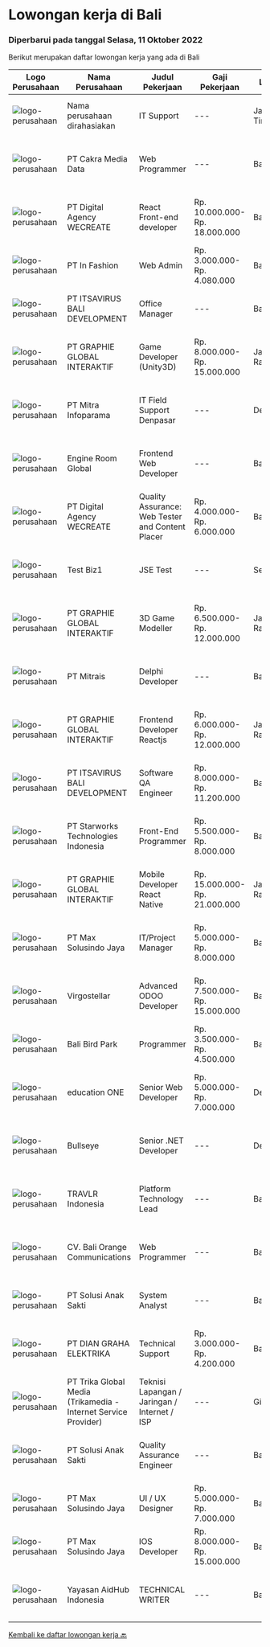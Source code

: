 
  # Lowongan kerja di Bali

  ### Diperbarui pada tanggal Selasa, 11 Oktober 2022

  Berikut merupakan daftar lowongan kerja yang ada di Bali

  |Logo Perusahaan | Nama Perusahaan | Judul Pekerjaan | Gaji Pekerjaan | Lokasi | Deskripsi | Tanggal diunggah | Pranala |
  | -------------- | --------------- | --------------- | --------- | --------- | -------------- | ------- | ----------- |
  |![logo-perusahaan](https://i.ibb.co/sqvTCh9/112815900-stock-vector-no-image-available-icon-flat-vector.webp)|Nama perusahaan dirahasiakan|IT Support|---|Jawa Timur|Usia maksimal 35 tahun Pendidikan minimal S1 segala jurusan Minimal memiliki 1 tahun pengalaman kerja di bidang yang sama  Mempunyai pengetahuan dan...|Selasa, 11 Oktober 2022|https://www.jobstreet.co.id/id/job/it-support-4062250?token=0~fce91540-7214-45f4-891a-2a2092311b87&sectionRank=1&jobId=jobstreet-id-job-4062250|
|![logo-perusahaan](https://image-service-cdn.seek.com.au/ed6f6f720e9218b1df330cfa6c93508bdd539510/ee4dce1061f3f616224767ad58cb2fc751b8d2dc)|PT Cakra Media Data|Web Programmer|---|Bali|PT. Cakra Media Data sedang membutuhkan tambahan tim untuk Web Programmer (Front End/Back End Programming) dengan kualifikasi : Usia maksimal 35 Tahun...|Jumat, 07 Oktober 2022|https://www.jobstreet.co.id/id/job/web-programmer-4048184?token=0~fce91540-7214-45f4-891a-2a2092311b87&sectionRank=2&jobId=jobstreet-id-job-4048184|
|![logo-perusahaan](https://image-service-cdn.seek.com.au/c04b30e5077737f25096761033ede59d1271a646/ee4dce1061f3f616224767ad58cb2fc751b8d2dc)|PT Digital Agency WECREATE|React Front-end developer|Rp. 10.000.000-Rp. 18.000.000|Bali|We are looking for an experienced React front-end developer to grow with our dev team. As a React.js Developer, you will be involved from conception...|Minggu, 09 Oktober 2022|https://www.jobstreet.co.id/id/job/react-front-end-developer-4050447?token=0~fce91540-7214-45f4-891a-2a2092311b87&sectionRank=3&jobId=jobstreet-id-job-4050447|
|![logo-perusahaan](https://image-service-cdn.seek.com.au/99ccc0096dc1e58f96b75a1f238e7d9598eff05d/ee4dce1061f3f616224767ad58cb2fc751b8d2dc)|PT In Fashion|Web Admin|Rp. 3.000.000-Rp. 4.080.000|Badung|Roles and Responsibilities Updating the websites according to plan. Uploading products to our online store. Editing product images (creating banner,...|Senin, 10 Oktober 2022|https://www.jobstreet.co.id/id/job/web-admin-4062000?token=0~fce91540-7214-45f4-891a-2a2092311b87&sectionRank=4&jobId=jobstreet-id-job-4062000|
|![logo-perusahaan](https://image-service-cdn.seek.com.au/83f6c0a379be672bd3733ebae34ee48ae48afc54/ee4dce1061f3f616224767ad58cb2fc751b8d2dc)|PT ITSAVIRUS BALI DEVELOPMENT|Office Manager|---|Badung|Our company is looking to hire an office manager to be responsible for the general operation of our office. Your role is to create and maintain a...|Jumat, 07 Oktober 2022|https://www.jobstreet.co.id/id/job/office-manager-4059474?token=0~fce91540-7214-45f4-891a-2a2092311b87&sectionRank=5&jobId=jobstreet-id-job-4059474|
|![logo-perusahaan](https://image-service-cdn.seek.com.au/f9a751ea24d68e4658d0eb7882e2db58a9b95cb0/ee4dce1061f3f616224767ad58cb2fc751b8d2dc)|PT GRAPHIE GLOBAL INTERAKTIF|Game Developer (Unity3D)|Rp. 8.000.000-Rp. 15.000.000|Jakarta Raya|Deskripsi Pekerjaan : Usia maksimal 40 tahun Pendidikan terakhir minimal D3 Menyenangi dunia aplikasi komputer dan pembuatan game Mempunyai kemampuan...|Minggu, 09 Oktober 2022|https://www.jobstreet.co.id/id/job/game-developer-unity3d-4060315?token=0~fce91540-7214-45f4-891a-2a2092311b87&sectionRank=6&jobId=jobstreet-id-job-4060315|
|![logo-perusahaan](https://image-service-cdn.seek.com.au/8141e1a24c77e5f291a80cf9dfc94b33b4aef523/ee4dce1061f3f616224767ad58cb2fc751b8d2dc)|PT Mitra Infoparama|IT Field Support Denpasar|---|Denpasar|Pendidikan minimal SMK jurusan TKJ atau setara. Pengalaman kerja minimal 6 bulan. Menguasai perangkat keras (hardware) PC dan Laptop serta Operating...|Kamis, 06 Oktober 2022|https://www.jobstreet.co.id/id/job/it-field-support-denpasar-4058152?token=0~fce91540-7214-45f4-891a-2a2092311b87&sectionRank=7&jobId=jobstreet-id-job-4058152|
|![logo-perusahaan](https://image-service-cdn.seek.com.au/5ae5bc01e1aa479cb912fe04e538d35227a2d9b3/ee4dce1061f3f616224767ad58cb2fc751b8d2dc)|Engine Room Global|Frontend Web Developer|---|Bali|Job Description - Frontend Web Developer We are looking for proactive solution-oriented developers, someone who is comfortable designing and building...|Jumat, 07 Oktober 2022|https://www.jobstreet.co.id/id/job/frontend-web-developer-4041435?token=0~fce91540-7214-45f4-891a-2a2092311b87&sectionRank=8&jobId=jobstreet-id-job-4041435|
|![logo-perusahaan](https://image-service-cdn.seek.com.au/c04b30e5077737f25096761033ede59d1271a646/ee4dce1061f3f616224767ad58cb2fc751b8d2dc)|PT Digital Agency WECREATE|Quality Assurance: Web Tester and Content Placer|Rp. 4.000.000-Rp. 6.000.000|Badung|The Content Placer/Web Tester is an important member of the team maintaining the workflow of the company. You will be responsible for placing content...|Jumat, 07 Oktober 2022|https://www.jobstreet.co.id/id/job/quality-assurance%3A-web-tester-and-content-placer-4047644?token=0~fce91540-7214-45f4-891a-2a2092311b87&sectionRank=9&jobId=jobstreet-id-job-4047644|
|![logo-perusahaan](https://i.ibb.co/sqvTCh9/112815900-stock-vector-no-image-available-icon-flat-vector.webp)|Test Biz1|JSE Test|---|Seminyak|Reports ToChief Technology Officer Tech Lead xx  Software Engineer Responsibilities Enhance system quality by detecting problems and frequent patterns...|Senin, 10 Oktober 2022|https://www.jobstreet.co.id/id/job/jse-test-1033258967?token=0~fce91540-7214-45f4-891a-2a2092311b87&sectionRank=10&jobId=jobstreet-id-job-1033258967|
|![logo-perusahaan](https://image-service-cdn.seek.com.au/f9a751ea24d68e4658d0eb7882e2db58a9b95cb0/ee4dce1061f3f616224767ad58cb2fc751b8d2dc)|PT GRAPHIE GLOBAL INTERAKTIF|3D Game Modeller|Rp. 6.500.000-Rp. 12.000.000|Jakarta Raya|Job Responsibilities: Creating 3D Model character for game Smoothing a 3D file Editing 3D File UV Unwrap texturing Humanoid Rigging Required Software...|Jumat, 07 Oktober 2022|https://www.jobstreet.co.id/id/job/3d-game-modeller-4059577?token=0~fce91540-7214-45f4-891a-2a2092311b87&sectionRank=11&jobId=jobstreet-id-job-4059577|
|![logo-perusahaan](https://image-service-cdn.seek.com.au/969b0c47f133a1e0155056a5d964c63953dd6304/ee4dce1061f3f616224767ad58cb2fc751b8d2dc)|PT Mitrais|Delphi Developer|---|Bali|Build your Career with Mitrais!   We're urgently looking for a great Delphi developer who is proficient with the design, production and implementation...|Jumat, 07 Oktober 2022|https://www.jobstreet.co.id/id/job/delphi-developer-4040553?token=0~fce91540-7214-45f4-891a-2a2092311b87&sectionRank=12&jobId=jobstreet-id-job-4040553|
|![logo-perusahaan](https://image-service-cdn.seek.com.au/f9a751ea24d68e4658d0eb7882e2db58a9b95cb0/ee4dce1061f3f616224767ad58cb2fc751b8d2dc)|PT GRAPHIE GLOBAL INTERAKTIF|Frontend Developer Reactjs|Rp. 6.000.000-Rp. 12.000.000|Jakarta Raya|Kualifikasi : Berpengalaman bahasa program Reactjs Frontend Developer Menyukai pekerjaan graphic, UI/UX dan web design  Bersemangat belajar untuk...|Jumat, 07 Oktober 2022|https://www.jobstreet.co.id/id/job/frontend-developer-reactjs-4059978?token=0~fce91540-7214-45f4-891a-2a2092311b87&sectionRank=13&jobId=jobstreet-id-job-4059978|
|![logo-perusahaan](https://image-service-cdn.seek.com.au/54f28e3300fe2711cae0fa036939e6659a80604e/ee4dce1061f3f616224767ad58cb2fc751b8d2dc)|PT ITSAVIRUS BALI DEVELOPMENT|Software QA Engineer|Rp. 8.000.000-Rp. 11.200.000|Badung|Senior Software QA Engineer is someone who tests software products throughout the whole development process. They ensure that the product meets high...|Kamis, 06 Oktober 2022|https://www.jobstreet.co.id/id/job/software-qa-engineer-4046683?token=0~fce91540-7214-45f4-891a-2a2092311b87&sectionRank=14&jobId=jobstreet-id-job-4046683|
|![logo-perusahaan](https://image-service-cdn.seek.com.au/7960a9720a35fd545578ee6cb2bb8e15d85c6647/ee4dce1061f3f616224767ad58cb2fc751b8d2dc)|PT Starworks Technologies Indonesia|Front-End Programmer|Rp. 5.500.000-Rp. 8.000.000|Badung|We are looking for a Front-End Web Developer who is motivated to combine the art of design with the art of programming. Responsibilities will include...|Rabu, 05 Oktober 2022|https://www.jobstreet.co.id/id/job/front-end-programmer-4045212?token=0~fce91540-7214-45f4-891a-2a2092311b87&sectionRank=15&jobId=jobstreet-id-job-4045212|
|![logo-perusahaan](https://image-service-cdn.seek.com.au/f9a751ea24d68e4658d0eb7882e2db58a9b95cb0/ee4dce1061f3f616224767ad58cb2fc751b8d2dc)|PT GRAPHIE GLOBAL INTERAKTIF|Mobile Developer React Native|Rp. 15.000.000-Rp. 21.000.000|Jakarta Raya|Kualifikasi : Diutamakan yang sudah berpengalaman dengan react native Android dan IOS minimal dua tahun Bersemangat belajar untuk technology baru...|Kamis, 06 Oktober 2022|https://www.jobstreet.co.id/id/job/mobile-developer-react-native-4039482?token=0~fce91540-7214-45f4-891a-2a2092311b87&sectionRank=16&jobId=jobstreet-id-job-4039482|
|![logo-perusahaan](https://image-service-cdn.seek.com.au/45b650086abad238311424cc458937d1fb1a16b5/ee4dce1061f3f616224767ad58cb2fc751b8d2dc)|PT Max Solusindo Jaya|IT/Project Manager|Rp. 5.000.000-Rp. 8.000.000|Bali|Assisting with the business case and software requirement specification. Provide consultancy with customers to identify business challenges by...|Selasa, 04 Oktober 2022|https://www.jobstreet.co.id/id/job/it-project-manager-4054218?token=0~fce91540-7214-45f4-891a-2a2092311b87&sectionRank=17&jobId=jobstreet-id-job-4054218|
|![logo-perusahaan](https://image-service-cdn.seek.com.au/d1ac6dc9be353ef5908bf193e04a52dc2d0537b6/ee4dce1061f3f616224767ad58cb2fc751b8d2dc)|Virgostellar|Advanced  ODOO Developer|Rp. 7.500.000-Rp. 15.000.000|Badung|PT. Virgo Stellar, a young startup engaged in Software development services using the open source ODOO platform.We are currently looking for 2 skilful...|Kamis, 06 Oktober 2022|https://www.jobstreet.co.id/id/job/advanced-odoo-developer-4040498?token=0~fce91540-7214-45f4-891a-2a2092311b87&sectionRank=18&jobId=jobstreet-id-job-4040498|
|![logo-perusahaan](https://image-service-cdn.seek.com.au/41fb714e8e29cdad5faffe694d8990efcb6ede25/ee4dce1061f3f616224767ad58cb2fc751b8d2dc)|Bali Bird Park|Programmer|Rp. 3.500.000-Rp. 4.500.000|Bali|Tugas dan tanggung jawab: Pernah terlibat dalam satu/lebih siklus proyek penuh pengembangan aplikasi ERP/CRM/Booking/Reservasi akan lebih disukai...|Selasa, 04 Oktober 2022|https://www.jobstreet.co.id/id/job/programmer-4053984?token=0~fce91540-7214-45f4-891a-2a2092311b87&sectionRank=19&jobId=jobstreet-id-job-4053984|
|![logo-perusahaan](https://image-service-cdn.seek.com.au/10dacad4af9d463d849f7c64075a5392b7214614/ee4dce1061f3f616224767ad58cb2fc751b8d2dc)|education ONE|Senior Web Developer|Rp. 5.000.000-Rp. 7.000.000|Denpasar|Job Description : Design website pages that are user-friendly, attractive, and engaging, while remaining true to the company brand and promoting the...|Selasa, 04 Oktober 2022|https://www.jobstreet.co.id/id/job/senior-web-developer-4054359?token=0~fce91540-7214-45f4-891a-2a2092311b87&sectionRank=20&jobId=jobstreet-id-job-4054359|
|![logo-perusahaan](https://image-service-cdn.seek.com.au/acc4a6071e50f98d9217e9a75303636ec54a5bed/ee4dce1061f3f616224767ad58cb2fc751b8d2dc)|Bullseye|Senior .NET Developer|---|Denpasar|We are seeking an experienced Senior .NET Developer to join our busy team in our digital production in Bali. The position will work with development...|Rabu, 05 Oktober 2022|https://www.jobstreet.co.id/id/job/senior-.net-developer-4038348?token=0~fce91540-7214-45f4-891a-2a2092311b87&sectionRank=21&jobId=jobstreet-id-job-4038348|
|![logo-perusahaan](https://image-service-cdn.seek.com.au/8881c4ce6be39b024737b9684ad37bb91ca6029f/ee4dce1061f3f616224767ad58cb2fc751b8d2dc)|TRAVLR Indonesia|Platform Technology Lead|---|Bali|TRAVLR, a travel technology company that seamlessly connects media brands to the travel industry through its platform, is looking for a Platform...|Rabu, 05 Oktober 2022|https://www.jobstreet.co.id/id/job/platform-technology-lead-4056356?token=0~fce91540-7214-45f4-891a-2a2092311b87&sectionRank=22&jobId=jobstreet-id-job-4056356|
|![logo-perusahaan](https://image-service-cdn.seek.com.au/7fa24e0bb59326dcd1da7d1ff7e82e4ec1cb4e91/ee4dce1061f3f616224767ad58cb2fc751b8d2dc)|CV. Bali Orange Communications|Web Programmer|---|Bali|Kualifikasi:Diploma/S1. Usia max 35 tahun, Jujur, Ulet, Rajin, Mau belajar upgrading skill, dan Bertanggungjawab. Pengalaman minimal 1 tahun.1.	Mampu...|Senin, 03 Oktober 2022|https://www.jobstreet.co.id/id/job/web-programmer-4052225?token=0~fce91540-7214-45f4-891a-2a2092311b87&sectionRank=23&jobId=jobstreet-id-job-4052225|
|![logo-perusahaan](https://image-service-cdn.seek.com.au/535cd1d09057546235193b36794fb12118cf7dd8/ee4dce1061f3f616224767ad58cb2fc751b8d2dc)|PT Solusi Anak Sakti|System Analyst|---|Bali|Kualifikasi: Memahami flow pembuatan dan design sistem/aplikasi sesuai tahapan  SDLC  Waterfall,  Iteratif,  Scrum  (kebutuhan  user,...|Sabtu, 01 Oktober 2022|https://www.jobstreet.co.id/id/job/system-analyst-4034461?token=0~fce91540-7214-45f4-891a-2a2092311b87&sectionRank=24&jobId=jobstreet-id-job-4034461|
|![logo-perusahaan](https://image-service-cdn.seek.com.au/6724301a3d42a36c4b43d01afcb6475b391f135e/ee4dce1061f3f616224767ad58cb2fc751b8d2dc)|PT DIAN GRAHA ELEKTRIKA|Technical Support|Rp. 3.000.000-Rp. 4.200.000|Bali|Persyaratan: Usia 20 sampai 35 tahun Pendidikan minimal SMK Pengalaman bidang Fiber Optik minimal 1 tahun Memiliki kemampuan dan pemahaman Fiber Optik...|Rabu, 28 September 2022|https://www.jobstreet.co.id/id/job/technical-support-4036348?token=0~fce91540-7214-45f4-891a-2a2092311b87&sectionRank=25&jobId=jobstreet-id-job-4036348|
|![logo-perusahaan](https://image-service-cdn.seek.com.au/3ba2c8014aef0900fe429a73b938a9e02bf9f7b0/ee4dce1061f3f616224767ad58cb2fc751b8d2dc)|PT Trika Global Media (Trikamedia - Internet Service Provider)|Teknisi Lapangan / Jaringan / Internet / ISP|---|Gianyar|Kualifikasi : Usia minimal 19 tahun Pendidikan Minimal SMA/SMK, D3, &amp; D4/S1 Disiplin, bisa bekerjasama dalam tim Mau belajar dan bekerja keras...|Rabu, 05 Oktober 2022|https://www.jobstreet.co.id/id/job/teknisi-lapangan-jaringan-internet-isp-4055674?token=0~fce91540-7214-45f4-891a-2a2092311b87&sectionRank=26&jobId=jobstreet-id-job-4055674|
|![logo-perusahaan](https://image-service-cdn.seek.com.au/535cd1d09057546235193b36794fb12118cf7dd8/ee4dce1061f3f616224767ad58cb2fc751b8d2dc)|PT Solusi Anak Sakti|Quality Assurance Engineer|---|Bali|Kualifikasi: Memahami proses pengembangan aplikasi web dan mobile;  Memiliki kemampuan dalam menganalisa fungsionalitas aplikasi;  Memiliki pengalaman...|Sabtu, 01 Oktober 2022|https://www.jobstreet.co.id/id/job/quality-assurance-engineer-4034484?token=0~fce91540-7214-45f4-891a-2a2092311b87&sectionRank=27&jobId=jobstreet-id-job-4034484|
|![logo-perusahaan](https://image-service-cdn.seek.com.au/d528f747d71b6f25f37f0562919e21c80001cd02/ee4dce1061f3f616224767ad58cb2fc751b8d2dc)|PT Max Solusindo Jaya|UI / UX Designer|Rp. 5.000.000-Rp. 7.000.000|Bali|Develop an understanding of the end-users of the web or mobile application through research (user interviews, traffic data, etc). Capable of...|Minggu, 02 Oktober 2022|https://www.jobstreet.co.id/id/job/ui-ux-designer-4052195?token=0~fce91540-7214-45f4-891a-2a2092311b87&sectionRank=28&jobId=jobstreet-id-job-4052195|
|![logo-perusahaan](https://image-service-cdn.seek.com.au/d528f747d71b6f25f37f0562919e21c80001cd02/ee4dce1061f3f616224767ad58cb2fc751b8d2dc)|PT Max Solusindo Jaya|IOS Developer|Rp. 8.000.000-Rp. 15.000.000|Bali|We are looking for a IOS Developer to build and maintain functional mobile apps applications.To be successful in this role, you should have extensive...|Rabu, 05 Oktober 2022|https://www.jobstreet.co.id/id/job/ios-developer-4044878?token=0~fce91540-7214-45f4-891a-2a2092311b87&sectionRank=29&jobId=jobstreet-id-job-4044878|
|![logo-perusahaan](https://image-service-cdn.seek.com.au/e9f18f470a6962bbc865eb3b19b435e6ba2ab907/ee4dce1061f3f616224767ad58cb2fc751b8d2dc)|Yayasan AidHub Indonesia|TECHNICAL WRITER|---|Bali|Qualification: Minimum S1 from English Language &amp; Literature, Mass Communication, Journalism, Computer Science or similar Experience in some or...|Sabtu, 01 Oktober 2022|https://www.jobstreet.co.id/id/job/technical-writer-4035084?token=0~fce91540-7214-45f4-891a-2a2092311b87&sectionRank=30&jobId=jobstreet-id-job-4035084|


  [Kembali ke daftar lowongan kerja 🔙](../README.md#daftar-lowongan-kerja)
  